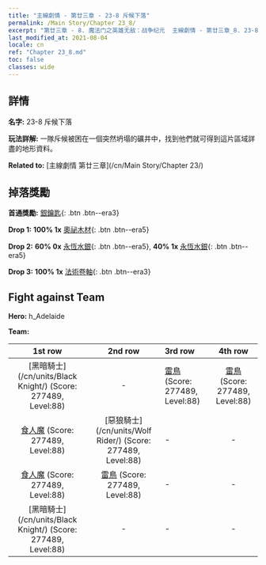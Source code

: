 ```yaml
---
title: "主線劇情 - 第廿三章 - 23-8 斥候下落"
permalink: /Main Story/Chapter 23_8/
excerpt: "第廿三章 - 8. 魔法门之英雄无敌：战争纪元  主線劇情 - 第廿三章_8. 23-8 斥候下落"
last_modified_at: 2021-08-04
locale: cn
ref: "Chapter 23_8.md"
toc: false
classes: wide
---
```


## 詳情

 **名字:** 23-8 斥候下落

 **玩法詳解:** 一隊斥候被困在一個突然坍塌的礦井中，找到他們就可得到這片區域詳盡的地形資料。

 **Related to:** [主線劇情 第廿三章](/cn/Main Story/Chapter 23/)

## 掉落獎勵

 **首通獎勵:** [銀鑰匙](/cn/Items/con_693/){: .btn .btn--era3}

 **Drop 1:** **100% 1x** [奧祕木材](/cn/Items/mat_76/){: .btn .btn--era5}

 **Drop 2:** **60% 0x** [永恆水銀](/cn/Items/mat_70/){: .btn .btn--era5}, **40% 1x** [永恆水銀](/cn/Items/mat_70/){: .btn .btn--era5}

 **Drop 3:** **100% 1x** [法術卷軸](/cn/Items/con_694/){: .btn .btn--era3}


## Fight against Team
 **Hero:** h_Adelaide

 **Team:**


  | 1st row | 2nd row | 3rd row | 4th row |
  |:----:|:----:|:----|:----:|
  | [黑暗騎士](/cn/units/Black Knight/) (Score: 277489, Level:88)  | - | [雷鳥](/cn/units/Roc/) (Score: 277489, Level:88)  | [雷鳥](/cn/units/Roc/) (Score: 277489, Level:88)  |
  | [食人魔](/cn/units/Ogre/) (Score: 277489, Level:88)  | [惡狼騎士](/cn/units/Wolf Rider/) (Score: 277489, Level:88)  | - | - |
  | [食人魔](/cn/units/Ogre/) (Score: 277489, Level:88)  | [雷鳥](/cn/units/Roc/) (Score: 277489, Level:88)  | - | - |
  | [黑暗騎士](/cn/units/Black Knight/) (Score: 277489, Level:88)  | - | - | - |


